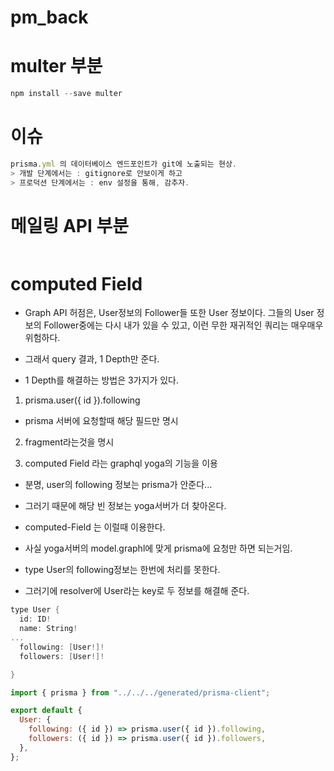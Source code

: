 # pm_back

# multer 부분

```js
npm install --save multer


```

# 이슈

```js
prisma.yml 의 데이터베이스 엔드포인트가 git에 노출되는 현상.
> 개발 단계에서는 : gitignore로 안보이게 하고
> 프로덕션 단계에서는 : env 설정을 통해, 감추자.
```

# 메일링 API 부분

```js
```

# computed Field

- Graph API 허점은, User정보의 Follower들 또한 User 정보이다. 그들의 User 정보의 Follower중에는 다시 내가 있을 수 있고, 이런 무한 재귀적인 쿼리는 매우매우 위험하다.
- 그래서 query 결과, 1 Depth만 준다.

- 1 Depth를 해결하는 방법은 3가지가 있다.

1. prisma.user({ id }).following

- prisma 서버에 요청할때 해당 필드만 명시

2. fragment라는것을 명시

3. computed Field 라는 graphql yoga의 기능을 이용

- 분명, user의 following 정보는 prisma가 안준다...
- 그러기 때문에 해당 빈 정보는 yoga서버가 더 찾아온다.
- computed-Field 는 이럴때 이용한다.

- 사실 yoga서버의 model.graphl에 맞게 prisma에 요청만 하면 되는거임.
- type User의 following정보는 한번에 처리를 못한다.
- 그러기에 resolver에 User라는 key로 두 정보를 해결해 준다.

```c#
type User {
  id: ID!
  name: String!
...
  following: [User!]!
  followers: [User!]!

}
```

```js
import { prisma } from "../../../generated/prisma-client";

export default {
  User: {
    following: ({ id }) => prisma.user({ id }).following,
    followers: ({ id }) => prisma.user({ id }).followers,
  },
};
```
